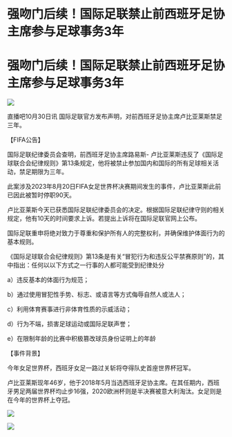 # 强吻门后续！国际足联禁止前西班牙足协主席参与足球事务3年

# 强吻门后续！国际足联禁止前西班牙足协主席参与足球事务3年

![](https://inews.gtimg.com/om_bt/O7hRYZOA_Sj0NMbt2mOx15p7hjz8K8PFpv1cVT8i_bUhAAA/1000)

直播吧10月30日讯 国际足联官方发布声明，对前西班牙足协主席卢比亚莱斯禁足三年。

【FIFA公告】

国际足联纪律委员会查明，前西班牙足协主席路易斯-
卢比亚莱斯违反了《国际足球联合会纪律规则》第13条规定，他将被禁止参加国内和国际的所有足球相关活动，禁足期限为三年。

此案涉及2023年8月20日FIFA女足世界杯决赛期间发生的事件，卢比亚莱斯此前已因此被暂时停职90天。

卢比亚莱斯今天已获悉国际足联纪律委员会的决定。根据国际足联纪律守则的相关规定，他有10天的时间要求上诉。若提出上诉将在国际足联官网上公布。

国际足联重申将绝对致力于尊重和保护所有人的完整权利，并确保维护体面行为的基本规则。

《国际足球联合会纪律规则》第13条是有关“冒犯行为和违反公平禁赛原则”的，其中指出：任何以以下方式之一行事的人都可能受到纪律处分

a）违反基本的体面行为规范；

b）通过使用冒犯性手势、标志、或语言等方式侮辱自然人或法人；

c）利用体育赛事进行非体育性质的示威活动；

d）行为不端，损害足球运动或国际足联声誉；

e）在限制年龄的比赛中积极篡改球员身份证明上的年龄

【事件背景】

今年女足世界杯，西班牙女足一路过关斩将夺得队史首座世界杯冠军。

卢比亚莱斯现年46岁，他于2018年5月当选西班牙足协主席。在其任期内，西班牙男足两届世界杯均止步16强，2020欧洲杯则是半决赛被意大利淘汰。女足则是在今年的世界杯上夺冠。

![](https://inews.gtimg.com/om_bt/OzqoHu_yHT6gza0HF1wsVeJm8LllncUDuLq5B0E1R4KYgAA/1000)

![](https://inews.gtimg.com/om_bt/O3ozrnPWlr3jYUczu1eGx6pCOgjfq0Q4DjfxHVauPP1t0AA/1000)

